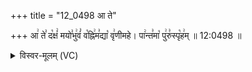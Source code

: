 +++
title = "12_0498 आ ते"

+++
आ꣢ ते꣣ द꣡क्षं꣢ मयो꣣भु꣢वं꣣ व꣡ह्नि꣢म꣣द्या꣡ वृ꣢णीमहे। पा꣢न्त꣣मा꣡ पु꣢रु꣣स्पृ꣡ह꣢म् ॥ 12:0498 ॥

<details><summary>विस्वर-मूलम् (VC)</summary>

आ ते दक्षं मयोभुवं वह्निमद्या वृणीमहे । पान्तमा पुरुस्पृहम् ॥४९८॥
</details>